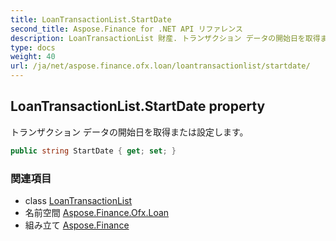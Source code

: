 ```yaml
---
title: LoanTransactionList.StartDate
second_title: Aspose.Finance for .NET API リファレンス
description: LoanTransactionList 財産. トランザクション データの開始日を取得または設定します
type: docs
weight: 40
url: /ja/net/aspose.finance.ofx.loan/loantransactionlist/startdate/
---
```

## LoanTransactionList.StartDate property

トランザクション データの開始日を取得または設定します。

```csharp
public string StartDate { get; set; }
```

### 関連項目

* class [LoanTransactionList](../)
* 名前空間 [Aspose.Finance.Ofx.Loan](../../loantransactionlist/)
* 組み立て [Aspose.Finance](../../../)


